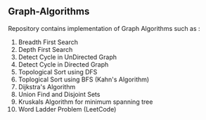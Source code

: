 ## Graph-Algorithms

Repository contains implementation of Graph Algorithms such as : 

1. Breadth First Search
2. Depth First Search
3. Detect Cycle in UnDirected Graph
4. Detect Cycle in Directed Graph
5. Topological Sort using DFS
6. Toplogical Sort using BFS (Kahn's Algorithm)
7. Dijkstra's Algorithm
8. Union Find and Disjoint Sets
9. Kruskals Algorithm for minimum spanning tree
10. Word Ladder Problem (LeetCode)
